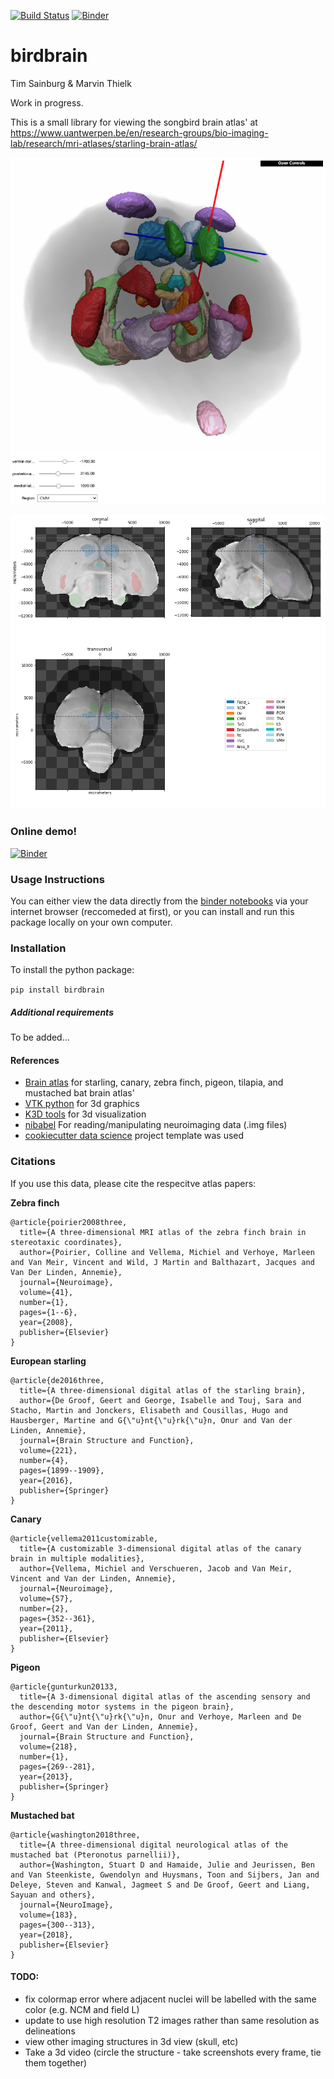 [![Build Status](https://travis-ci.org/timsainb/birdbrain.svg?branch=master)](https://travis-ci.org/timsainb/birdbrain)
[![Binder](https://mybinder.org/badge_logo.svg)](https://mybinder.org/v2/gh/timsainb/birdbrain/master?filepath=Index.ipynb)


birdbrain
==============================

Tim Sainburg & Marvin Thielk

Work in progress.

This is a small library for viewing the songbird brain atlas' at https://www.uantwerpen.be/en/research-groups/bio-imaging-lab/research/mri-atlases/starling-brain-atlas/

![screenshot](assets/img/3d_screenshot.png)

![field_l](assets/img/field_l.png)

### Online demo!
[![Binder](https://mybinder.org/badge_logo.svg)](https://mybinder.org/v2/gh/timsainb/birdbrain/master?filepath=Index.ipynb)

### Usage Instructions
You can either view the data directly from the [binder notebooks](https://mybinder.org/v2/gh/timsainb/birdbrain/master?filepath=Index.ipynb) via your internet browser (reccomeded at first), or you can install and run this package locally on your own computer. 

### Installation
To install the python package:

`pip install birdbrain`

##### Additional requirements
To be added...


#### References
- [Brain atlas](https://www.uantwerpen.be/en/research-groups/bio-imaging-lab/research/mri-atlases/starling-brain-atlas/) for starling, canary, zebra finch, pigeon, tilapia, and mustached bat brain atlas'
- [VTK python](https://pypi.org/project/vtk/) for 3d graphics 
- [K3D tools](https://github.com/K3D-tools/K3D-jupyter) for 3d visualization
- [nibabel](http://nipy.org/nibabel/) For reading/manipulating neuroimaging data (.img files)
- [cookiecutter data science](https://drivendata.github.io/cookiecutter-data-science/) project template was used

### Citations

If you use this data, please cite the respecitve atlas papers:

**Zebra finch**

```
@article{poirier2008three,
  title={A three-dimensional MRI atlas of the zebra finch brain in stereotaxic coordinates},
  author={Poirier, Colline and Vellema, Michiel and Verhoye, Marleen and Van Meir, Vincent and Wild, J Martin and Balthazart, Jacques and Van Der Linden, Annemie},
  journal={Neuroimage},
  volume={41},
  number={1},
  pages={1--6},
  year={2008},
  publisher={Elsevier}
}
```

**European starling**

```
@article{de2016three,
  title={A three-dimensional digital atlas of the starling brain},
  author={De Groof, Geert and George, Isabelle and Touj, Sara and Stacho, Martin and Jonckers, Elisabeth and Cousillas, Hugo and Hausberger, Martine and G{\"u}nt{\"u}rk{\"u}n, Onur and Van der Linden, Annemie},
  journal={Brain Structure and Function},
  volume={221},
  number={4},
  pages={1899--1909},
  year={2016},
  publisher={Springer}
}
```


**Canary**

```
@article{vellema2011customizable,
  title={A customizable 3-dimensional digital atlas of the canary brain in multiple modalities},
  author={Vellema, Michiel and Verschueren, Jacob and Van Meir, Vincent and Van der Linden, Annemie},
  journal={Neuroimage},
  volume={57},
  number={2},
  pages={352--361},
  year={2011},
  publisher={Elsevier}
}

```

**Pigeon**

```
@article{gunturkun20133,
  title={A 3-dimensional digital atlas of the ascending sensory and the descending motor systems in the pigeon brain},
  author={G{\"u}nt{\"u}rk{\"u}n, Onur and Verhoye, Marleen and De Groof, Geert and Van der Linden, Annemie},
  journal={Brain Structure and Function},
  volume={218},
  number={1},
  pages={269--281},
  year={2013},
  publisher={Springer}
}

```

**Mustached bat**

```
@article{washington2018three,
  title={A three-dimensional digital neurological atlas of the mustached bat (Pteronotus parnellii)},
  author={Washington, Stuart D and Hamaide, Julie and Jeurissen, Ben and Van Steenkiste, Gwendolyn and Huysmans, Toon and Sijbers, Jan and Deleye, Steven and Kanwal, Jagmeet S and De Groof, Geert and Liang, Sayuan and others},
  journal={NeuroImage},
  volume={183},
  pages={300--313},
  year={2018},
  publisher={Elsevier}
}

```


#### TODO:
  - fix colormap error where adjacent nuclei will be labelled with the same color (e.g. NCM and field L)
  - update to use high resolution T2 images rather than same resolution as delineations
  - view other imaging structures in 3d view (skull, etc)
  - Take a 3d video (circle the structure - take screenshots every frame, tie them together)